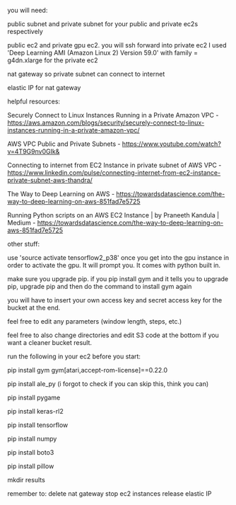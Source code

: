 you will need:
    
public subnet and private subnet for your public and private ec2s respectively

public ec2 and private gpu ec2. you will ssh forward into private ec2
I used 'Deep Learning AMI (Amazon Linux 2) Version 59.0' with family = g4dn.xlarge for the private ec2

nat gateway so private subnet can connect to internet

elastic IP for nat gateway



helpful resources:

Securely Connect to Linux Instances Running in a Private Amazon VPC - https://aws.amazon.com/blogs/security/securely-connect-to-linux-instances-running-in-a-private-amazon-vpc/

AWS VPC Public and Private Subnets - https://www.youtube.com/watch?v=4T9G9nv0GIk&

Connecting to internet from EC2 Instance in private subnet of AWS VPC - https://www.linkedin.com/pulse/connecting-internet-from-ec2-instance-private-subnet-aws-thandra/

The Way to Deep Learning on AWS - https://towardsdatascience.com/the-way-to-deep-learning-on-aws-851fad7e5725

Running Python scripts on an AWS EC2 Instance | by Praneeth Kandula | Medium - https://towardsdatascience.com/the-way-to-deep-learning-on-aws-851fad7e5725



other stuff:

use 'source activate tensorflow2_p38' once you get into the gpu instance in order to activate the gpu. It will prompt you. It comes with python built in.

make sure you upgrade pip. if you pip install gym and it tells you to upgrade pip, upgrade pip and then do the command to install gym again

you will have to insert your own access key and secret access key for the bucket at the end.

feel free to edit any parameters (window length, steps, etc.)

feel free to also change directories and edit S3 code at the bottom if you want a cleaner bucket result.



run the following in your ec2 before you start:

pip install gym gym[atari,accept-rom-license]==0.22.0

pip install ale_py (i forgot to check if you can skip this, think you can)

pip install pygame

pip install keras-rl2

pip install tensorflow

pip install numpy

pip install boto3

pip install pillow

mkdir results



remember to: 
delete nat gateway
stop ec2 instances
release elastic IP